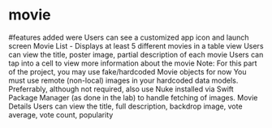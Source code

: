 # movie
#features added were Users can see a customized app icon and launch screen
Movie List - Displays at least 5 different movies in a table view
Users can view the title, poster image, partial description of each movie
Users can tap into a cell to view more information about the movie
Note: For this part of the project, you may use fake/hardcoded Movie objects for now
You must use remote (non-local) images in your hardcoded data models. Preferrably, although not required, also use Nuke installed via Swift Package Manager (as done in the lab) to handle fetching of images.
Movie Details
Users can view the title, full description, backdrop image, vote average, vote count, popularity

